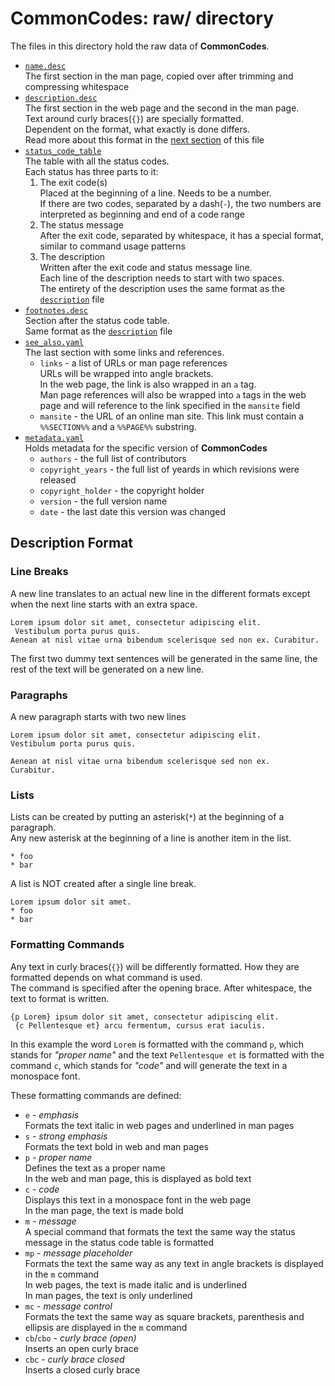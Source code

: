 # CommonCodes: raw/ directory #

The files in this directory hold the raw data of **CommonCodes**.

* [`name.desc`](./v2/name.desc)  
  The first section in the man page, copied over after trimming and compressing
   whitespace
* [`description.desc`](./v2/description.desc)  
  The first section in the web page and the second in the man page.  
  Text around curly braces(`{}`) are specially formatted.  
  Dependent on the format, what exactly is done differs.  
  Read more about this format in the [next section](#description-format) of this
   file
* [`status_code_table`](./v2/status_code_table)  
  The table with all the status codes.  
  Each status has three parts to it:
  1. The exit code(s)  
     Placed at the beginning of a line. Needs to be a number.  
     If there are two codes, separated by a dash(`-`), the two numbers are
      interpreted as beginning and end of a code range
  2. The status message  
     After the exit code, separated by whitespace, it has a special format,
      similar to command usage patterns
  3. The description  
     Written after the exit code and status message line.  
     Each line of the description needs to start with two spaces.  
     The entirety of the description uses the same format as the
      [`description`](./v2/description) file
* [`footnotes.desc`](./v2/footnotes.desc)  
  Section after the status code table.  
  Same format as the [`description`](./v2/description) file
* [`see_also.yaml`](./v2/see_also.yaml)  
  The last section with some links and references.
  * `links` - a list of URLs or man page references  
    URLs will be wrapped into angle brackets.  
    In the web page, the link is also wrapped in an `a` tag.  
    Man page references will also be wrapped into `a` tags in the web page and
     will reference to the link specified in the `mansite` field
  * `mansite` - the URL of an online man site. This link must contain a
     `%%SECTION%%` and a `%%PAGE%%` substring.
* [`metadata.yaml`](./v2/metadata.yaml)  
  Holds metadata for the specific version of **CommonCodes**
  * `authors` - the full list of contributors
  * `copyright_years` - the full list of yeards in which revisions were released
  * `copyright_holder` - the copyright holder
  * `version` - the full version name
  * `date` - the last date this version was changed

## Description Format ##

### Line Breaks ###

A new line translates to an actual new line in the different formats except
 when the next line starts with an extra space.

	Lorem ipsum dolor sit amet, consectetur adipiscing elit.
	 Vestibulum porta purus quis.
	Aenean at nisl vitae urna bibendum scelerisque sed non ex. Curabitur.

The first two dummy text sentences will be generated in the same line, the rest
 of the text will be generated on a new line.

### Paragraphs ###

A new paragraph starts with two new lines

	Lorem ipsum dolor sit amet, consectetur adipiscing elit.
	Vestibulum porta purus quis.
	
	Aenean at nisl vitae urna bibendum scelerisque sed non ex.
	Curabitur.

### Lists ###

Lists can be created by putting an asterisk(`*`) at the beginning of a paragraph.  
Any new asterisk at the beginning of a line is another item in the list.

	* foo
	* bar

A list is NOT created after a single line break.

	Lorem ipsum dolor sit amet.
	* foo
	* bar

### Formatting Commands ###

Any text in curly braces(`{}`) will be differently formatted. How they are
 formatted depends on what command is used.  
The command is specified after the opening brace. After whitespace, the text to
 format is written.

	{p Lorem} ipsum dolor sit amet, consectetur adipiscing elit.
	 {c Pellentesque et} arcu fermentum, cursus erat iaculis.

In this example the word `Lorem` is formatted with the command `p`, which stands
 for _"proper name"_ and the text `Pellentesque et` is formatted with the
 command `c`, which stands for _"code"_ and will generate the text in a
 monospace font.

These formatting commands are defined:

* `e` - _emphasis_  
  Formats the text italic in web pages and underlined in man pages
* `s` - _strong emphasis_  
  Formats the text bold in web and man pages
* `p` - _proper name_  
  Defines the text as a proper name  
  In the web and man page, this is displayed as bold text
* `c` - _code_  
  Displays this text in a monospace font in the web page  
  In the man page, the text is made bold
* `m` - _message_  
  A special command that formats the text the same way the status message in the
   status code table is formatted
* `mp` - _message placeholder_  
  Formats the text the same way as any text in angle brackets is displayed in
   the `m` command  
  In web pages, the text is made italic and is underlined  
  In man pages, the text is only underlined
* `mc` - _message control_  
  Formats the text the same way as square brackets, parenthesis and ellipsis are
   displayed in the `m` command  
* `cb`/`cbo` - _curly brace (open)_  
  Inserts an open curly brace
* `cbc` - _curly brace closed_  
  Inserts a closed curly brace
